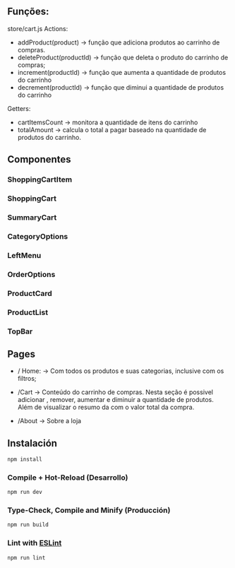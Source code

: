 
## Funções:
  store/cart.js 
  Actions: 
  - addProduct(product) -> função que adiciona produtos ao carrinho de compras. 
  - deleteProduct(productId) -> função que deleta o produto do carrinho de compras;
  - increment(productId) -> função que aumenta a quantidade de produtos do carrinho
  - decrement(productId) -> função que diminui a quantidade de produtos do carrinho

  Getters: 
  - cartItemsCount -> monitora a quantidade de itens do carrinho
  - totalAmount -> calcula o total a pagar baseado na quantidade de produtos do carrinho. 


## Componentes
### ShoppingCartItem
### ShoppingCart
### SummaryCart
### CategoryOptions
### LeftMenu
### OrderOptions
### ProductCard
### ProductList
### TopBar

## Pages

- / Home: -> Com todos os produtos e suas categorias, inclusive com os filtros;

- /Cart -> Conteúdo do carrinho de compras. Nesta seção é possivel adicionar , remover, aumentar e diminuir a quantidade de produtos. Além de visualizar o resumo da
com o valor total da compra.

- /About -> Sobre a loja

## Instalación

```sh
npm install
```

### Compile + Hot-Reload (Desarrollo)

```sh
npm run dev
```

### Type-Check, Compile and Minify (Producción)

```sh
npm run build
```

### Lint with [ESLint](https://eslint.org/)

```sh
npm run lint

